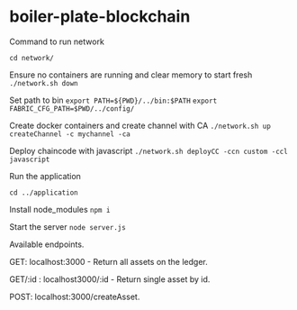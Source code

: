# boiler-plate-blockchain

Command to run network

`cd network/`

Ensure no containers are running and clear memory to start fresh
`./network.sh down`

Set path to bin
`export PATH=${PWD}/../bin:$PATH`
`export FABRIC_CFG_PATH=$PWD/../config/`

Create docker containers and create channel with CA
`./network.sh up createChannel -c mychannel -ca`

Deploy chaincode with javascript
`./network.sh deployCC -ccn custom -ccl javascript`


Run the application

`cd ../application`

Install node_modules
`npm i`

Start the server
`node server.js`

Available endpoints. 

GET: localhost:3000 - Return all assets on the ledger. 

GET/:id : localhost3000/:id - Return single asset by id. 

POST: localhost:3000/createAsset. 

